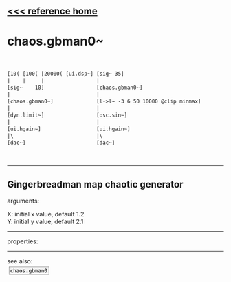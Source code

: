 [<<< reference home](ceammc_lib.md)
---

# chaos.gbman0~

```


[10( [100( [20000( [ui.dsp~] [sig~ 35]
|    |     |                 |
[sig~    10]                 [chaos.gbman0~]
|                            |
[chaos.gbman0~]              [l->l~ -3 6 50 10000 @clip minmax]
|                            |
[dyn.limit~]                 [osc.sin~]
|                            |
[ui.hgain~]                  [ui.hgain~]
|\                           |\
[dac~]                       [dac~]

            
```
---
Gingerbreadman map chaotic generator
---
arguments:

X: initial x value, default 1.2<br>
Y: initial y value, default 2.1<br>

---
properties:


---
see also:<br>
[![chaos.gbman0](img/object_chaos.gbman0.png)](chaos.gbman0.md)
